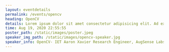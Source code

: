 ```yaml
---
layout: eventdetails
permalink: /events/opencv
heading: OpenCV
details: Lorem ipsum dolor sit amet consectetur adipisicing elit. Ad explicabo nihil odit? Ipsa ut ipsam ad aspernatur debitis nostrum harum architecto dolorum. Nisi quis consequatur velit voluptatum quas nobis sapiente sunt rerum praesentium? Voluptas dicta, quidem perspiciatis, beatae, est tenetur eum a maiores alias atque fuga temporibus! Maxime, veniam officiis.
time: Aug 19, 2020 22:55:55
poster_path: /static/images/poster.jpeg
speaker_img_path: /static/images/opencv-speaker.jpg
speaker_info: OpenCV- IET Aaron Xavier Research Engineer, AugSense Labs Pvt Ltd.
---
```



